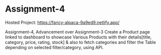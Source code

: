 # Assignment-4

Hosted Project: https://fancy-alpaca-9a9ed9.netlify.app/

Assignment-4, Advancement over Assignment-3 Create a Product page linked to dashboard to showcase Various Products with their details[title, category, price, rating, stock] & also to fetch categories and filter the Table depending on selected filter/category, using API.



